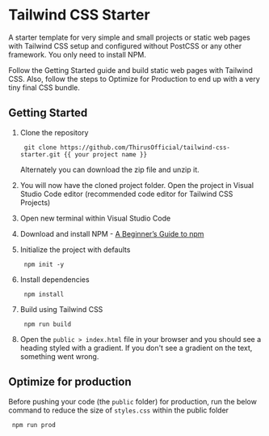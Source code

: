 # Tailwind CSS Starter
A starter template for very simple and small projects or static web pages with Tailwind CSS setup and configured without PostCSS or any other framework. You only need to install NPM.

Follow the Getting Started guide and build static web pages with Tailwind CSS. Also, follow the steps to Optimize for Production to end up with a very tiny final CSS bundle.

## Getting Started
1. Clone the repository


        git clone https://github.com/ThirusOfficial/tailwind-css-starter.git {{ your project name }}

   Alternately you can download the zip file and unzip it.

 2.  You will now have the cloned project folder. Open the project in
   Visual Studio Code editor (recommended code editor for Tailwind CSS
   Projects)
   
 3. Open new terminal within Visual Studio Code
   
 4.  Download and install NPM - [A Beginner’s Guide to npm](https://www.sitepoint.com/npm-guide/)
   
 5. Initialize the project with defaults

         npm init -y 

6. Install dependencies

        npm install

7. Build using Tailwind CSS

        npm run build

8. Open the `public > index.html` file in your browser and you should see a heading styled with a gradient. If you don't see a gradient on the text, something went wrong.


## Optimize for production

Before pushing your code (the `public` folder) for production, run the below command to reduce the size of `styles.css` within the public folder

     npm run prod

 

